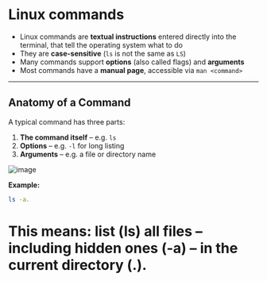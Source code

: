 # Linux commands

- Linux commands are **textual instructions** entered directly into the terminal, that tell the operating system what to do
- They are **case-sensitive** (`ls` is not the same as `LS`)  
- Many commands support **options** (also called flags) and **arguments**  
- Most commands have a **manual page**, accessible via `man <command>`

---

## Anatomy of a Command

A typical command has three parts:

1. **The command itself** – e.g. `ls`  
2. **Options** – e.g. `-l` for long listing  
3. **Arguments** – e.g. a file or directory name

![image](https://github.com/user-attachments/assets/70ac6a5f-7b15-4e16-9e1d-b0e917bd9d1d)


**Example:**
```bash
ls -a.
```

# This means: list (ls) all files – including hidden ones (-a) – in the current directory (.).
